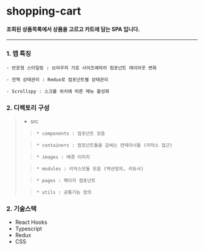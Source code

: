 # shopping-cart

#### 조회된 상품목록에서 상품을 고르고 카트에 담는 SPA 입니다.

------------------

### 1. 앱 특징

    - 반응형 스타일링 : 브라우저 가로 사이즈에따라 컴포넌트 레이아웃 변화

    - 전역 상태관리 : Redux로 컴포넌트별 상태관리

    - Scrollspy : 스크롤 위치에 따른 메뉴 활성화


### 2. 디렉토리 구성
> * src
> >     * components : 컴포넌트 모음
> 
> >     * containers : 컴포넌트들을 감싸는 컨테이너들 (리덕스 접근)
>
> >     * images : 배경 이미지
> 
> >     * modules : 리덕스모듈 모음 (액션정의, 리듀서)
>
> >     * pages : 페이지 컴포넌트
>
> >     * utils : 공통기능 정의


### 2. 기술스택
* React Hooks
* Typescript
* Redux
* CSS






